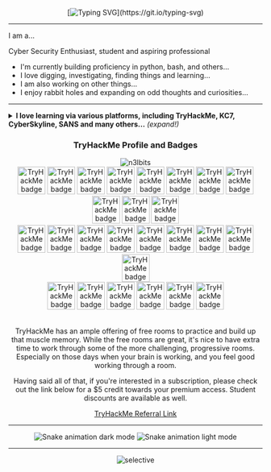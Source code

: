  <div align="center">
  
[![Typing SVG](https://readme-typing-svg.demolab.com?font=Hack&size=17&pause=1000&color=F700EE&center=true&vCenter=true&multiline=true&repeat=false&random=false&width=450&height=57&lines=Hello!+I'm+Nicole.;Thanks+for+stopping+by!)](https://git.io/typing-svg)
 
 </div>
 
* * *

I am a...

Cyber Security Enthusiast, student and aspiring professional

- I'm currently building proficiency in python, bash, and others... 
- I love digging, investigating, finding things and learning...
- I am also working on other things...
- I enjoy rabbit holes and expanding on odd thoughts and curiosities...

<!-- Social Media -->
* * *

<!-- Cool section from some other readme deut-erium -->

<details>
<summary> <b>I love learning via various platforms, including TryHackMe, KC7, CyberSkyline, SANS and many others...</b> <i>(expand!)</i> </summary>
<br>
Here are few of my activities
<ul>
 <li> I try to keep active with challenge <a href="https://github.com/n3lbits/TryHackMe-WriteUps">writeups</a></li>
 <li> I am currently working on a ctf <a href="https://github.com/n3lbits">COMING SOON</a></li>
 <li> I am very active on <a href="https://tryhackme.com/p/n3lbits">TryHackMe</a></li>
</ul>

<!-- Social Media -->
    
  </a>
</details>

<!-- TryHackMe Profile and Badges -->

<div align="center">
  
### TryHackMe Profile and Badges

<img src="https://tryhackme-badges.s3.amazonaws.com/n3lbits.png" alt="n3lbits" />
  
</div>
<div align="center">
  <a target="_blank" href="https://tryhackme.com/nic0l0cin/badges/terminaled"><img title="cat linux.txt" alt="TryHackMe badge 1" src="https://tryhackme.com/img/badges/linux.svg" width="55"></a>
  <a target="_blank" href="https://tryhackme.com/nic0l0cin/badges/network-fundamentals"><img title="Networking Nerd" alt="TryHackMe badge 3" src="https://tryhackme.com/img/badges/networkfundamentals.svg" width="55"></a>
  <a target="_blank" href="https://tryhackme.com/nic0l0cin/badges/web-fund"><img title="Webbed" alt="TryHackMe badge 4" src="https://tryhackme.com/img/badges/webbed.svg" width="55"></a>
  <a target="_blank" href="https://tryhackme.com/nic0l0cin/badges/world-wide-web"><img title="How The Web Works" alt="TryHackMe badge 5" src="https://tryhackme.com/img/badges/howthewebworks.svg" width="55"></a>
  <a target="_blank" href="https://tryhackme.com/nic0l0cin/badges/intro-to-pentesting"><img title="Pentesting Principles" alt="TryHackMe badge 7" src="https://tryhackme.com/img/badges/introtooffensivesecurity.svg" width="55"></a>
  <a target="_blank" href="https://tryhackme.com/nic0l0cin/badges/adventofcyber4"><img title="Advent of Cyber 4" alt="TryHackMe badge 8" src="https://tryhackme.com/img/badges/adventofcyber4.svg" width="55"></a>
  <a target="_blank" href="https://tryhackme.com/nic0l0cin/badges/wireshark"><img title="Wireshark" alt="TryHackMe badge 10" src="https://tryhackme.com/img/badges/wireshark.svg" width="55"></a>
  <a target="_blank" href="https://tryhackme.com/nic0l0cin/badges/security-awareness"><img title="Security Awareness" alt="TryHackMe badge 11" src="https://tryhackme.com/img/badges/securityawareness.svg" width="55"></a>
  <a target="_blank" href="https://tryhackme.com/nic0l0cin/badges/owasp-10"><img title="OWASP Top 10" alt="TryHackMe badge 12" src="https://tryhackme.com/img/badges/owasptop10.svg" width="55"></a>
  <a target="_blank" href="https://tryhackme.com/nic0l0cin/badges/hash-cracker"><img title="Hash Cracker" alt="TryHackMe badge 14" src="https://tryhackme.com/img/badges/hashcracker.svg" width="55"></a>
 <a target="_blank" href="https://tryhackme.com/nic0l0cin/badges/metasploitable"><img title="Metasploitable" alt="TryHackMe badge 16" src="https://tryhackme.com/img/badges/metasploit.svg" width="55"></a>
  </div>
<div align="center">
  <a target="_blank" href="https://tryhackme.com/nic0l0cin/badges/linux-privesc"><img title="Linux PrivEsc" alt="TryHackMe badge 13" src="https://tryhackme.com/img/badges/linuxprivesc.svg" width="55"></a>
  <a target="_blank" href="https://tryhackme.com/nic0l0cin/badges/blue"><img title="Blue" alt="TryHackMe badge 17" src="https://tryhackme.com/img/badges/blue.svg" width="55"></a>
  <a target="_blank" href="https://tryhackme.com/nic0l0cin/badges/intro-to-web-hacking"><img title="Intro to Web Hacking" alt="TryHackMe badge 18" src="https://tryhackme.com/img/badges/introtowebsecurity.svg" width="55"></a>
  <a target="_blank" href="https://tryhackme.com/nic0l0cin/badges/burped"><img title="Burped" alt="TryHackMe badge 19" src="https://tryhackme.com/img/badges/burpsuite.svg" width="55"></a>
  <a target="_blank" href="https://tryhackme.com/nic0l0cin/badges/just-have-to-deal-with-it"><img title="Just Have to Deal With It" alt="TryHackMe badge 20" src="https://tryhackme.com/img/badges/managingincidents.svg" width="55"></a>
  <a target="_blank" href="https://tryhackme.com/nic0l0cin/badges/calculated-risk"><img title="Threats and Risks" alt="TryHackMe badge 22" src="https://tryhackme.com/img/badges/threatsandrisks.svg" width="55"></a>
 <a target="_blank" href="https://tryhackme.com/nic0l0cin/badges/security-in-the-pipeline"><img title="/opt/m0th3r" alt="TryHackMe badge 25" src="https://tryhackme.com/img/badges/securityinthepipeline.svg" width="55"></a>
 <a target="_blank" href="https://tryhackme.com/nic0l0cin/badges/logging-legend"><img title="Logging Legend" alt="TryHackMe badge 26" src="https://tryhackme.com/img/badges/loganalysis.svg" width="55"></a>
 <a target="_blank" href="https://tryhackme.com/nic0l0cin/badges/malware-analysis"><img title="Malware Analysis" alt="TryHackMe badge 27" src="https://tryhackme.com/img/badges/malwareanalysis.svg" width="55"></a>
</div>
<div align="center">
  <a target="_blank" href="https://tryhackme.com/nic0l0cin/badges/7-day-streak"><img title="7 Day Streak" alt="TryHackMe badge 2" src="https://tryhackme.com/img/badges/streak7.svg" width="55"></a>
  <a target="_blank" href="https://tryhackme.com/nic0l0cin/badges/30-day-streak"><img title="30 Day Streak" alt="TryHackMe badge 6" src="https://tryhackme.com/img/badges/streak30.svg" width="55"></a>
  <a target="_blank" href="https://tryhackme.com/nic0l0cin/badges/90-day-streak"><img title="90 Day Streak" alt="TryHackMe badge 9" src="https://tryhackme.com/img/badges/streak90.svg" width="55"></a>
  <a target="_blank" href="https://tryhackme.com/nic0l0cin/badges/180-day-streak"><img title="180 Day Streak" alt="TryHackMe badge 15" src="https://tryhackme.com/img/badges/streak180.svg" width="55"></a>
  <a target="_blank" href="https://tryhackme.com/nic0l0cin/badges/365-day-streak"><img title="365 Day Streak" alt="TryHackMe badge 21" src="https://tryhackme.com/img/badges/streak365.svg" width="55"></a>
  <a target="_blank" href="https://tryhackme.com/nic0l0cin/badges/500-day-streak"><img title="500 Day Streak" alt="TryHackMe badge 23" src="https://tryhackme.com/img/badges/streak500.svg" width="55"></a>
  
<div align="center">

<br>

TryHackMe has an ample offering of free rooms to practice and build up that muscle memory. While the free rooms are great, it's nice to have extra time to work through some of the more challenging, progressive rooms. Especially on those days when your brain is working, and you feel good working through a room.

Having said all of that, if you're interested in a subscription, please check out the link below for a $5 credit towards your premium access. Student discounts are available as well.

[TryHackMe Referral Link](https://tryhackme.com/signup?referrer=62699f55803f010054892aa0)

</div>

* * *

<!-- Snake animation -->
<div align="center">
  <img alt="Snake animation dark mode" src="https://raw.githubusercontent.com/ne1atonin/ne1atonin/main/.github/images/github-snake-dark.svg#gh-dark-mode-only"/>
  <img alt="Snake animation light mode" src="https://raw.githubusercontent.com/ne1atonin/ne1atonin/main/.github/images/github-contribution-grid-snake.svg#gh-light-mode-only"/>
</div>

* * *

<!-- ETC -->
<div align="center">
<img src="https://img.shields.io/badge/POWERED_BY-INTROVERT_ENERGY-880975?style=for-the-badge&labelColor=26222c" alt="selective"/>
</div>

<!-- Test GH Workflow for THM Badge Updates -->


